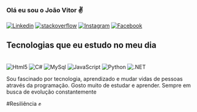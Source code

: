 

### Olá eu sou o João Vitor ✌️

[![Linkedin](https://img.shields.io/badge/LinkedIn-0077B5?style=for-the-badge&logo=linkedin&logoColor=white)](https://www.linkedin.com/in/joao-vitor-rios-28290b1b7/)
[![stackoverflow](https://img.shields.io/badge/Stack_Overflow-FE7A16?style=for-the-badge&logo=stack-overflow&logoColor=white)](https://stackoverflow.com/users/18482526/jo%c3%a3o-vitor-rios)
[![Instagram](https://img.shields.io/badge/Instagram-E4405F?style=for-the-badge&logo=instagram&logoColor=white)](https://www.instagram.com/riosz4_/)
[![Facebook](https://img.shields.io/badge/Facebook-1877F2?style=for-the-badge&logo=facebook&logoColor=white)](https://www.facebook.com/flmrios/)



## Tecnologias que eu estudo no meu dia

<div style="display: inline-block;"><br/>
    <img align="center" alt ="Html5" src = "https://img.shields.io/badge/HTML5-E34F26?style=for-the-badge&logo=html5&logoColor=white"/>
    <img align="center" alt ="C#" src = "https://img.shields.io/badge/C%23-239120?style=for-the-badge&logo=c-sharp&logoColor=white"/>
    <img align="center" alt ="MySql" src = "https://img.shields.io/badge/MySQL-00000F?style=for-the-badge&logo=mysql&logoColor=white"/>
    <img align="center" alt ="JavaScript" src = "https://img.shields.io/badge/JavaScript-F7DF1E?style=for-the-badge&logo=javascript&logoColor=black"/>
    <img align="center" alt ="Python" src = "https://img.shields.io/badge/Python-3776AB?style=for-the-badge&logo=python&logoColor=white"/>
    <img align="center" alt =".NET" src = "https://img.shields.io/badge/.NET-5C2D91?style=for-the-badge&logo=.net&logoColor=white"/>
</div><br/>

Sou fascinado por tecnologia, aprendizado e mudar vidas de pessoas através da programação.
Gosto muito de estudar e aprender. Sempre em busca de evolução constantemente

#Resiliência ✊
